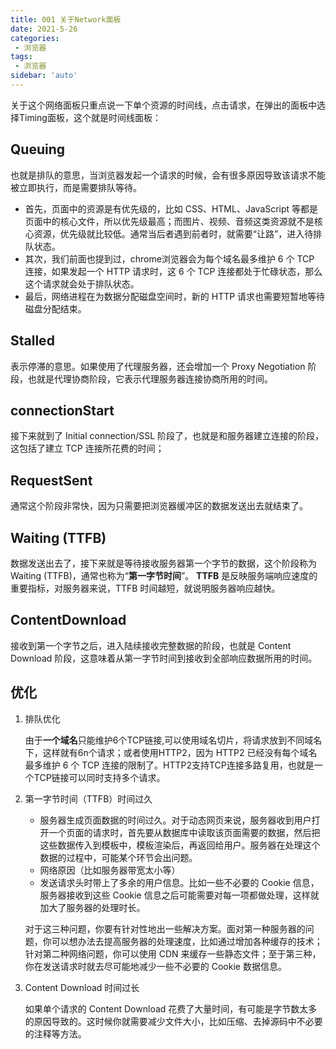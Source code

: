 ```yaml
---
title: 001 关于Network面板
date: 2021-5-26
categories: 
 - 浏览器
tags:
 - 浏览器
sidebar: 'auto'
---
```

关于这个网络面板只重点说一下单个资源的时间线，点击请求，在弹出的面板中选择Timing面板，这个就是时间线面板：
## Queuing 
   也就是排队的意思，当浏览器发起一个请求的时候，会有很多原因导致该请求不能被立即执行，而是需要排队等待。
   - 首先，页面中的资源是有优先级的，比如 CSS、HTML、JavaScript 等都是页面中的核心文件，所以优先级最高；而图片、视频、音频这类资源就不是核心资源，优先级就比较低。通常当后者遇到前者时，就需要“让路”，进入待排队状态。
   - 其次，我们前面也提到过，chrome浏览器会为每个域名最多维护 6 个 TCP 连接，如果发起一个 HTTP 请求时，这 6 个 TCP 连接都处于忙碌状态，那么这个请求就会处于排队状态。
   - 最后，网络进程在为数据分配磁盘空间时，新的 HTTP 请求也需要短暂地等待磁盘分配结束。
## Stalled
 表示停滞的意思。如果使用了代理服务器，还会增加一个 Proxy Negotiation 阶段，也就是代理协商阶段，它表示代理服务器连接协商所用的时间。
## connectionStart
接下来就到了 Initial connection/SSL 阶段了，也就是和服务器建立连接的阶段，这包括了建立 TCP 连接所花费的时间；
## RequestSent
通常这个阶段非常快，因为只需要把浏览器缓冲区的数据发送出去就结束了。
## Waiting (TTFB)
数据发送出去了，接下来就是等待接收服务器第一个字节的数据，这个阶段称为 Waiting (TTFB)，通常也称为“**第一字节时间**”。 **TTFB** 是反映服务端响应速度的重要指标，对服务器来说，TTFB 时间越短，就说明服务器响应越快。
## ContentDownload
接收到第一个字节之后，进入陆续接收完整数据的阶段，也就是 Content Download 阶段，这意味着从第一字节时间到接收到全部响应数据所用的时间。

## 优化

1. 排队优化

   由于**一个域名**只能维护6个TCP链接,可以使用域名切片，将请求放到不同域名下，这样就有6n个请求；或者使用HTTP2，因为 HTTP2 已经没有每个域名最多维护 6 个 TCP 连接的限制了。HTTP2支持TCP连接多路复用，也就是一个TCP链接可以同时支持多个请求。

2. 第一字节时间（TTFB）时间过久

   - 服务器生成页面数据的时间过久。对于动态网页来说，服务器收到用户打开一个页面的请求时，首先要从数据库中读取该页面需要的数据，然后把这些数据传入到模板中，模板渲染后，再返回给用户。服务器在处理这个数据的过程中，可能某个环节会出问题。
   - 网络原因（比如服务器带宽太小等）
   - 发送请求头时带上了多余的用户信息。比如一些不必要的 Cookie 信息，服务器接收到这些 Cookie 信息之后可能需要对每一项都做处理，这样就加大了服务器的处理时长。

   对于这三种问题，你要有针对性地出一些解决方案。面对第一种服务器的问题，你可以想办法去提高服务器的处理速度，比如通过增加各种缓存的技术；针对第二种网络问题，你可以使用 CDN 来缓存一些静态文件；至于第三种，你在发送请求时就去尽可能地减少一些不必要的 Cookie 数据信息。

3. Content Download 时间过长

   如果单个请求的 Content Download 花费了大量时间，有可能是字节数太多的原因导致的。这时候你就需要减少文件大小，比如压缩、去掉源码中不必要的注释等方法。


